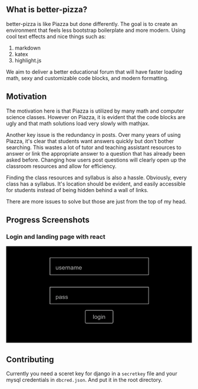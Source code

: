 ## What is better-pizza?
better-pizza is like Piazza but done differently. The goal is to create an environment that feels less bootstrap boilerplate and more modern. Using cool text effects and nice things such as:

1. markdown
2. katex
3. highlight.js

We aim to deliver a better educational forum that will have faster loading math, sexy and customizable code blocks, and modern formatting.

## Motivation
The motivation here is that Piazza is utilized by many math and computer science classes. However on Piazza, it is evident that the code blocks are ugly and that math solutions load very slowly with mathjax.

Another key issue is the redundancy in posts. Over many years of using Piazza, it's clear that students want answers quickly but don't bother searching. This wastes a lot of tutor and teaching assistant resources to answer or link the appropriate answer to a question that has already been asked before. Changing how users post questions will clearly open up the classroom resources and allow for efficiency.

Finding the class resources and syllabus is also a hassle. Obviously, every class has a syllabus. It's location should be evident, and easily accessible for students instead of being hidden behind a wall of links.

There are more issues to solve but those are just from the top of my head.

## Progress Screenshots
### Login and landing page with react
![login](assets/img/login.gif?raw=true "Login shot")

## Contributing
Currently you need a sceret key for django in a `secretkey` file and your mysql credentials in `dbcred.json`. And put it in the root directory.
